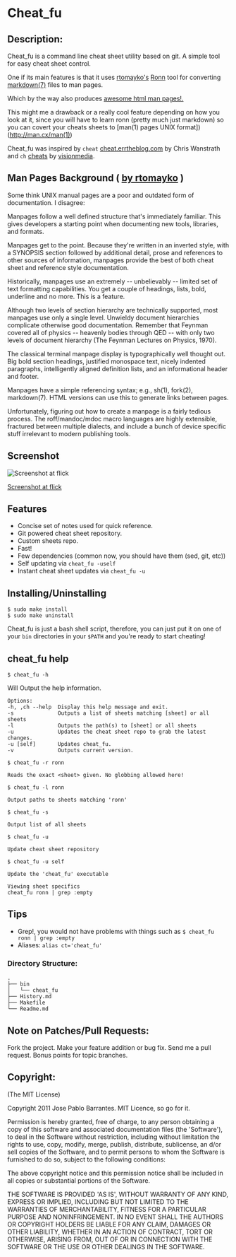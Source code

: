 # Cheat_fu

## Description:

Cheat_fu is a command line cheat sheet utility based on git. A simple tool for
easy cheat sheet control.

One if its main features is that it uses [rtomayko's](https://github.com/rtomayko) [Ronn](https://github.com/rtomayko/ronn) tool for converting
[markdown(7)](http://daringfireball.net/projects/markdown/syntax) files to man pages.

Which by the way also produces [awesome html man pages!.](http://rtomayko.github.com/ronn/ronn.1.html)

This might me a drawback or a really cool feature depending on how you look at
it, since you will have to learn ronn (pretty much just markdown) so you can
covert your cheats sheets to [man(1) pages UNIX format])(http://man.cx/man(1))

Cheat_fu was inspired by `cheat` [cheat.errtheblog.com](cheat.errtheblog.com) by Chris Wanstrath and `ch` [cheats](https://github.com/visionmedia/ch) by [visionmedia](https://github.com/visionmedia).

## Man Pages Background ( [by rtomayko](https://github.com/rtomayko/ronn) )

Some think UNIX manual pages are a poor and outdated form of documentation. I disagree:

Manpages follow a well defined structure that's immediately familiar. This gives developers a starting point when documenting new tools, libraries, and formats.

Manpages get to the point. Because they're written in an inverted style, with a SYNOPSIS section followed by additional detail, prose and references to other sources of information, manpages provide the best of both cheat sheet and reference style documentation.

Historically, manpages use an extremely -- unbelievably -- limited set of text formatting capabilities. You get a couple of headings, lists, bold, underline and no more. This is a feature.

Although two levels of section hierarchy are technically supported, most manpages use only a single level. Unwieldy document hierarchies complicate otherwise good documentation. Remember that Feynman covered all of physics -- heavenly bodies through QED -- with only two levels of document hierarchy (The Feynman Lectures on Physics, 1970).

The classical terminal manpage display is typographically well thought out. Big bold section headings, justified monospace text, nicely indented paragraphs, intelligently aligned definition lists, and an informational header and footer.

Manpages have a simple referencing syntax; e.g., sh(1), fork(2), markdown(7). HTML versions can use this to generate links between pages.

Unfortunately, figuring out how to create a manpage is a fairly tedious process. The roff/mandoc/mdoc macro languages are highly extensible, fractured between multiple dialects, and include a bunch of device specific stuff irrelevant to modern publishing tools.
## Screenshot

![Screenshot at flick](http://farm6.static.flickr.com/5016/5517136146_624976a477_z.jpg)

[Screenshot at flick](http://www.flickr.com/photos/30142618@N02/5517136146/)

## Features
  * Concise set of notes used for quick reference.
  * Git powered cheat sheet repository.
  * Custom sheets repo.
  * Fast!
  * Few dependencies (common now, you should have them (sed, git, etc))
  * Self updating via `cheat_fu -uself`
  * Instant cheat sheet updates via `cheat_fu -u`

## Installing/Uninstalling

    $ sudo make install
    $ sudo make uninstall

Cheat_fu is just a bash shell script, therefore, you can just put it on one of your `bin` directories in your `$PATH` and you're ready to start cheating!

## cheat_fu help

`$ cheat_fu -h`

Will Output the help information.

    Options:
    -h, ,ch --help	Display this help message and exit.
    -s              Outputs a list of sheets matching [sheet] or all sheets
    -l              Outputs the path(s) to [sheet] or all sheets
    -u              Updates the cheat sheet repo to grab the latest changes.
    -u [self]       Updates cheat_fu.
    -v              Outputs current version.

    $ cheat_fu -r ronn

    Reads the exact <sheet> given. No globbing allowed here!

    $ cheat_fu -l ronn

    Output paths to sheets matching 'ronn'

    $ cheat_fu -s

    Output list of all sheets

    $ cheat_fu -u

    Update cheat sheet repository

    $ cheat_fu -u self

    Update the 'cheat_fu' executable

    Viewing sheet specifics
    cheat_fu ronn | grep :empty

## Tips

   * Grep!, you would not have problems with things such as `$ cheat_fu ronn | grep :empty`
   * Aliases: `alias ct='cheat_fu'`

### Directory Structure:
    .
    ├── bin
    │   └── cheat_fu
    ├── History.md
    ├── Makefile
    └── Readme.md

## Note on Patches/Pull Requests:

Fork the project.
Make your feature addition or bug fix.
Send me a pull request. Bonus points for topic branches.

## Copyright:

(The MIT License)

Copyright 2011 Jose Pablo Barrantes. MIT Licence, so go for it.

Permission is hereby granted, free of charge, to any person obtaining
a copy of this software and associated documentation files (the
'Software'), to deal in the Software without restriction, including
without limitation the rights to use, copy, modify, merge, publish,
distribute, sublicense, an d/or sell copies of the Software, and to
permit persons to whom the Software is furnished to do so, subject to
the following conditions:

The above copyright notice and this permission notice shall be
included in all copies or substantial portions of the Software.

THE SOFTWARE IS PROVIDED 'AS IS', WITHOUT WARRANTY OF ANY KIND,
EXPRESS OR IMPLIED, INCLUDING BUT NOT LIMITED TO THE WARRANTIES OF
MERCHANTABILITY, FITNESS FOR A PARTICULAR PURPOSE AND NONINFRINGEMENT.
IN NO EVENT SHALL THE AUTHORS OR COPYRIGHT HOLDERS BE LIABLE FOR ANY
CLAIM, DAMAGES OR OTHER LIABILITY, WHETHER IN AN ACTION OF CONTRACT,
TORT OR OTHERWISE, ARISING FROM, OUT OF OR IN CONNECTION WITH THE
SOFTWARE OR THE USE OR OTHER DEALINGS IN THE SOFTWARE.
